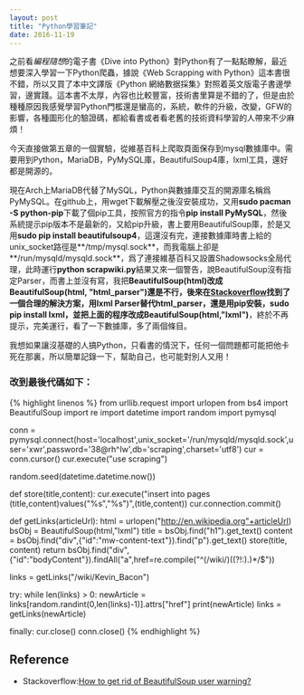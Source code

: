 ```yaml
---
layout: post
title: "Python學習筆記"
date: 2016-11-19
---
```


之前看*編程隨想*的電子書《Dive into Python》對Python有了一點點瞭解，最近想要深入學習一下Python爬蟲，據說《Web Scrapping with Python》這本書很不錯，所以又買了本中文譯版《Python 網絡數据採集》對照着英文版電子書邊學習，邊實踐。這本書不太厚，內容也比較豐富，技術書里算是不錯的了，但是由於種種原因我感覺學習Python門檻還是蠻高的，系統，軟件的升級，改變，GFW的影響，各種圖形化的驗證碼，都給看書或者看老舊的技術資料學習的人帶來不少麻煩！

今天直接做第五章的一個實驗，從維基百科上爬取頁面保存到mysql數據庫中。需要用到Python，MariaDB，PyMySQL庫，BeautifulSoup4庫，lxml工具，還好都是開源的。

現在Arch上MariaDB代替了MySQL，Python與數據庫交互的開源庫名稱爲PyMySQL。在github上，用wget下載解壓之後沒安裝成功，又用**sudo pacman -S python-pip**下載了個pip工具，按照官方的指令**pip install PyMySQL**，然後系統提示pip版本不是最新的，又給pip升級，書上要用BeautifulSoup庫，於是又用**sudo pip install beautifulsoup4**，這還沒有完，連接數據庫時書上給的unix_socket路徑是**/tmp/mysql.sock**，而我電腦上卻是**/run/mysqld/mysqld.sock**，爲了連接維基百科又設置Shadowsocks全局代理，此時運行**python scrapwiki.py**結果又來一個警告，說BeautifulSoup沒有指定Parser，而書上並沒有寫，我把**BeautifulSoup(html)**改成**BeautifulSoup(html, "html_parser")**還是不行，後來在[Stackoverflow](http://stackoverflow.com/questions/33511544/how-to-get-rid-of-beautifulsoup-user-warning)找到了一個合理的解決方案，用lxml Parser替代html_parser，還是用pip安裝，**sudo pip install lxml**，並把上面的程序改成**BeautifulSoup(html,"lxml")**，終於不再提示，完美運行，看了一下數據庫，多了兩個條目。

我想如果讓沒基礎的人搞Python，只看書的情況下，任何一個問題都可能把他卡死在那裏，所以簡單記錄一下，幫助自己，也可能對別人又用！

### 改到最後代碼如下：

{% highlight linenos %}
from urllib.request import urlopen
from bs4 import BeautifulSoup
import re
import datetime
import random
import pymysql

conn = pymysql.connect(host='localhost',unix_socket='/run/mysqld/mysqld.sock',user='xwr',password='38@rh^Iw',db='scraping',charset='utf8')
cur = conn.cursor()
cur.execute("use scraping")

random.seed(datetime.datetime.now())

def store(title,content):
    cur.execute("insert into pages (title,content)values(\"%s\",\"%s\")",(title,content))
    cur.connection.commit()

def getLinks(articleUrl):
    html = urlopen("http://en.wikipedia.org"+articleUrl)
    bsObj = BeautifulSoup(html,"lxml")
    title = bsObj.find("h1").get_text()
    content = bsObj.find("div",{"id":"mw-content-text"}).find("p").get_text()
    store(title, content)
    return bsObj.find("div",{"id":"bodyContent"}).findAll("a",href=re.compile("^(/wiki/)((?!:).)*/$"))

links = getLinks("/wiki/Kevin_Bacon")

try:
    while len(links) > 0:
        newArticle = links[random.randint(0,len(links)-1)].attrs["href"]
        print(newArticle)
        links = getLinks(newArticle)

finally:
    cur.close()
    conn.close()
{% endhighlight %}

## Reference

 - Stackoverflow:[How to get rid of BeautifulSoup user warning?](http://stackoverflow.com/questions/33511544/how-to-get-rid-of-beautifulsoup-user-warning)

